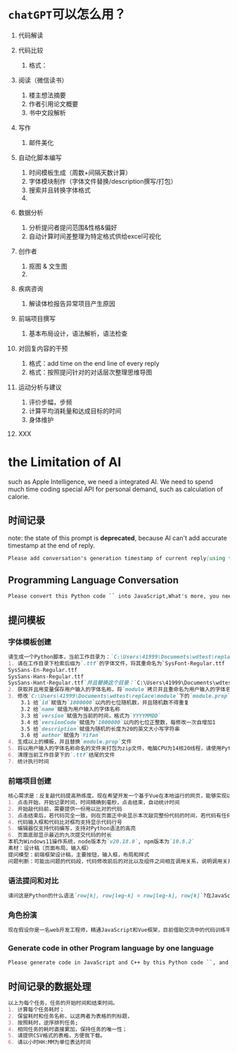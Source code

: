 # `chatGPT`可以怎么用？

1. 代码解读
2. 代码比较
   1. 格式：
3. 阅读（微信读书）
   1. 楼主想法摘要
   2. 作者引用论文概要
   3. 书中文段解析
4. 写作
   1. 邮件美化
5. 自动化脚本编写
   1. 时间模板生成（周数+间隔天数计算）
   2. 字体模块制作（字体文件替换/description撰写/打包）
   3. 搜索并且转换字体格式
   4. 
6. 数据分析
   1. 分析提问者提问范围&性格&偏好
   2. 自动计算时间差整理为特定格式供给excel可视化
7. 创作者
   1. 抠图 & 文生图
   2. 
8. 疾病咨询
   1. 解读体检报告异常项目产生原因
9. 前端项目撰写
   1. 基本布局设计，语法解析，语法检查
10. 对回复内容的干预
    1. 格式：add time on the end line of every reply
    2. 格式：按照提问针对的对话层次整理思维导图

11. 运动分析与建议
    1. 评价步幅，步频
    2. 计算平均消耗量和达成目标的时间
    3. 身体维护

12. XXX

# the Limitation of AI

such as Apple Intelligence, we need a integrated AI. We need to spend much time coding special API for personal demand, such as calculation of calorie.

## 时间记录
note: the state of this prompt is **deprecated**, because AI can't add accurate timestamp at the end of reply.
```markdown
Please add conversation's generation timestamp of current reply[using the standard of the Eastern Eight Zone (UTC+8), the format is hh:mm] to end of every conversation of your consequent reply.zzzzzzzzz
```

## Programming Language Conversation

```markdown
Please convert this Python code `` into JavaScript,What's more, you need to keep using same grammer and data structure in possible.
```


## 提问模板



### 字体模板创建

```markdown
请生成一个Python脚本，当前工作目录为：`C:\Users\41999\Documents\wdtest\replace`，工作目录下下有一个名为`module`的文件夹，
1. 请在工作目录下检索后缀为`.ttf`的字体文件，将其重命名为`SysFont-Regular.ttf
SysSans-En-Regular.ttf
SysSans-Hans-Regular.ttf
SysSans-Hant-Regular.ttf`并且替换这个目录：`C:\Users\41999\Documents\wdtest\replace\module\system\fonts`下的同名文件，
2. 获取并且用变量保存用户输入的字体名称，将`module`拷贝并且重命名为用户输入的字体名称
3. 修改`C:\Users\41999\Documents\wdtest\replace\module`下的`module.prop`文件内容
	3.1 给`id`赋值为`1000000`以内的七位随机数，并且随机数不得重复
	3.2 给`name`赋值为用户输入的字体名称
	3.3 给`version`赋值为当前的时间，格式为`YYYYMMDD`
	3.4 给`versionCode`赋值为`1000000`以内的七位正整数，每修改一次自增加1
	3.5 给`description`赋值为随机的长度为20的英文大小写字符串
	3.6 给`author`赋值为`Yifan`
4. 生成以上的模板，并且替换`module.prop`文件
5. 将以用户输入的字体名称命名的文件夹打包为zip文件，电脑CPU为14核20线程，请使用Python中多线程技术加速拷贝和打包过程
6. 清理当前工作目录下的`.ttf`结尾的文件
7. 统计执行时间
```

### 前端项目创建

```markdown
核心需求是：反复敲代码提高熟练度。现在希望开发一个基于Vue在本地运行的网页，能够实现以下功能
1. 点击开始，开始记录时间，时间精确到毫秒，点击结束，自动统计时间
2. 开始敲代码前，需要提供一份用以比对的代码
3. 点击结束后，若代码完全一致，则在页面正中央显示本次敲完整份代码的时间，若代码有任何不同，则左右对照显示，右侧以红色标记
4. 代码输入框和代码比对框均支持显示代码行号
5. 编辑器仅支持代码编写，支持对Python语法的高亮
6. 页面底部显示最近的九次提交代码的时长
本机为Windows11操作系统，node版本为`v20.18.0`, npm版本为`10.8.2`
素材：设计稿（页面布局，输入框）
提问模型：前端框架设计稿，主要按钮，输入框，布局和样式
问题判断：可能出问题的代码段，代码修改前后的对比以及组件之间相互调用关系，说明调用关系时请按照为了实现什么功能，使用了Vue代码/那个生命周期函数，行数，页面样式，调用JS函数，JS函数功能的说明
```

### 语法提问和对比

```markdown
请问这是Python的什么语法`row[k], row[leg-k] = row[leg-k], row[k]`?在JavaScript是否有类似的语法？若有，请写一个示例代码？
```

### 角色扮演

```markdown
现在假设你是一名web开发工程师，精通JavaScript和Vue框架，目前借助交流中的代码训练平台这个前端，教授我Vue基本语法和项目搭建过程。请您在历次回复中，按照相对固定的内容回复，我希望从您的回复中了解Vue的基本语法，函数的调用关系，组件之间的调用关系，页面中按钮，选框和基本样式的布局。请您记住这个基本设定，重新回答我关于改进时间计时展示方式和上限的提问，问题可以参照上一轮提问
```

### Generate code in other Program language by one language
```markdown
Please generate code in JavaScript and C++ by this Python code ``, and the generated code need to keep similar grammar in possible.
```





## 时间记录的数据处理



```markdown
以上为每个任务，任务的开始时间和结束时间。
1. 计算每个任务耗时；
2. 保留耗时和任务名称，以这两者为表格的列标题，
3. 按照耗时，逆序排列任务; 
4. 相同任务的耗时直接累加，保持任务的唯一性；
5. 请提供CSV格式的表格，方便我下载。
6. 请以小时HH:MM为单位表达时间
```

